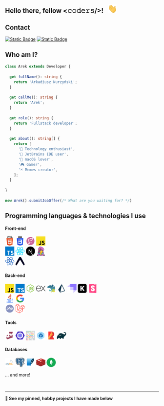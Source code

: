 <h2>Hello there, fellow <𝚌𝚘𝚍𝚎𝚛𝚜/>! &nbsp; <img src="./assets/hi.gif" width="30px"></h2>

## Contact

[![Static Badge](https://img.shields.io/badge/email-%23000000?style=for-the-badge&logo=gmail)](mailto:nowyarek@gmail.com)
[![Static Badge](https://img.shields.io/badge/linkedin-%23000000?style=for-the-badge&logo=linkedin)](https://www.linkedin.com/in/arkadiusz-nurzy%C5%84ski-714564a9/)

## Who am I?
```typescript
class Arek extends Developer {

  get fullName(): string {
    return 'Arkadiusz Nurzyński';
  }
  
  get callMe(): string {
    return 'Arek';
  }

  get role(): string {
    return 'Fullstack developer';
  }

  get about(): string[] {
    return [
      '📱 Technology enthusiast',
      '🔨 JetBrains IDE user',
      '🥰 macOS lover',
      '🎮 Gamer',
      '🃏 Memes creator',
    ];
  }

}

new Arek().submitJobOffer(/* What are you waiting for? */)
```

## Programming languages & technologies I use

#### Front-end

<a href="https://pl.wikipedia.org/wiki/HTML"><img src="./assets/html.png" width="30px" alt="HTML" /></a>
<a href="https://pl.wikipedia.org/wiki/CSS"><img src="./assets/css.png" width="30px" alt="CSS" /></a>
<a href="https://sass-lang.com/"><img src="./assets/scss.png" width="30px" alt="SCSS" /></a>
<a href="https://pl.wikipedia.org/wiki/JavaScript"><img src="./assets/javascript.png" width="30px" alt="JavaScript" /></a>
<br />
<a href="https://www.typescriptlang.org/"><img src="./assets/typescript.png" width="30px" alt="TypeScript" /></a>
<a href="https://react.dev/"><img src="./assets/react.png" width="30px" alt="React" /></a>
<a href="https://nextjs.org/"><img src="./assets/next.js.png" width="30px" alt="Next.js" /></a>
<a href="https://emotion.sh/docs/introduction"><img src="./assets/emotion.png" width="30px" alt="Emotion (styled components)" /></a>
<br />
<a href="https://reactnative.dev/"><img src="./assets/react-native.png" width="30px" alt="React Native" /></a>
<a href="https://expo.dev/"><img src="./assets/expo.png" width="30px" alt="Expo" /></a>

#### Back-end

<a href="https://pl.wikipedia.org/wiki/JavaScript"><img src="./assets/javascript.png" width="30px" alt="JavaScript" /></a>
<a href="https://www.typescriptlang.org/"><img src="./assets/typescript.png" width="30px" alt="TypeScript" /></a>
<a href="https://nodejs.org/en"><img src="./assets/node.js.png" width="30px" alt="Node.js" /></a>
<a href="https://expressjs.com/"><img src="./assets/express.js.png" width="30px" alt="Express.js" /></a>
<a href="https://nestjs.com/"><img src="./assets/nest.js.png" width="30px" alt="Nest.js" /></a>
<a href="https://www.prisma.io/"><img src="./assets/prisma.js.png" width="30px" alt="Prisma.js" /></a>
<a href="https://strapi.io/"><img src="./assets/strapi.js.png" width="30px" alt="Strapi.js" /></a>
<a href="https://keystonejs.com/"><img src="./assets/keystone.js.png" width="30px" alt="Keystone.js" /></a>
<a href="https://storybook.js.org/"><img src="./assets/storybook.png" width="30px" alt="Storybook.js" /></a>
<br />
<a href="https://pl.wikipedia.org/wiki/Java"><img src="./assets/java.png" width="30px" alt="Java" /></a>
<a href="https://github.com/google/guice"><img src="./assets/google.png" width="30px" alt="Google Guava" /></a>
<br />
<a href="https://www.php.net/"><img src="./assets/php.png" width="30px" alt="PHP" /></a>
<a href="https://laravel.com/"><img src="./assets/laravel.png" width="30px" alt="Laravel" /></a>

#### Tools
<a href="https://jestjs.io/"><img src="./assets/jest.png" width="30px" alt="Jest" /></a>
<a href="https://eslint.org/"><img src="./assets/eslint.png" width="30px" alt="ESLint" /></a>
<a href="https://prettier.io/"><img src="./assets/prettier.png" width="30px" alt="Prettier" /></a>
<a href="https://webpack.js.org/"><img src="./assets/webpack.png" width="30px" alt="Webpack" /></a>
<a href="https://rollupjs.org/"><img src="./assets/rollup.png" width="30px" alt="Rollup" /></a>
<a href="https://gradle.org/"><img src="./assets/gradle.png" width="30px" alt="Gradle" /></a>

#### Databases

<a href="https://www.mysql.com/"><img src="./assets/mysql.png" width="30px" alt="MySQL" /></a>
<a href="https://www.postgresql.org.pl/"><img src="./assets/postgresql.png" width="30px" alt="PostgreSQL" /></a>
<a href="https://www.sqlite.org/index.html"><img src="./assets/sqlite.png" width="30px" alt="SQLite" /></a>
<a href="https://redis.io/"><img src="./assets/redis.png" width="30px" alt="Redis" /></a>
<a href="https://www.mongodb.com/"><img src="./assets/mongodb.png" width="30px" alt="MongoDB" /></a>

... and more!

<br />

---

**📌 See my pinned, hobby projects I have made below** 

